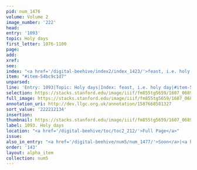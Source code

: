 ```yaml
---
pid: num_1476
volume: Volume 2
image_number: '222'
head:
entry: '1093'
topic: Holy days
first_letter: 1076-1100
page:
add:
xref:
see:
index: "<a href='/digital-beehive/index2/index_1423/'>feast, i.e. holy day</a>"
item: "#item-54bc9c1d7"
unparsed:
line: 'Entry: 1093|Topic: Holy days|Index: feast, i.e. holy day|#item-54bc9c1d7'
selection: https://stacks.stanford.edu/image/iiif/fm855tg5659/1607_0689/835,2134,2765,470/full/0/default.jpg
full_image: https://stacks.stanford.edu/image/iiif/fm855tg5659/1607_0689/full/full/0/default.jpg
annotation_uri: http://dev.llgc.org.uk/annotation/1587668581327
sort_value: '222212134'
insertion:
thumbnail: https://stacks.stanford.edu/image/iiif/fm855tg5659/1607_0689/835,2134,600,180/250,/0/default.jpg
label: 1093. Holy days
location: "<a href='/digital-beehive/toc/toc2_212/'>Full Page</a>"
issue:
also_in_entry: "<a href='/digital-beehive/num5/num_1477/'>Soon</a>|<a href='/digital-beehive/num5/num_1478/'>Early</a>"
order: '143'
layout: alpha_item
collection: num5
---
```

